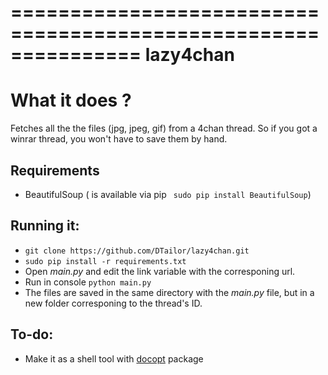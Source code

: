 ===============================================================
lazy4chan
===============================================================

What it does ?
===============

Fetches all the the files (jpg, jpeg, gif) from a 4chan thread. So if you got a winrar thread, you won't have to save them by hand.

Requirements
-
  - BeautifulSoup ( is available via pip ` sudo pip install BeautifulSoup`)

Running it:
-
  - `git clone https://github.com/DTailor/lazy4chan.git`
  - `sudo pip install -r requirements.txt`
  - Open *main.py* and edit the link variable with the corresponing url.
  - Run in console `python main.py`
  - The files are saved in the same directory with the *main.py* file, but in a new folder corresponing to the thread's ID.
 
To-do:
-
  - Make it as a shell tool with [docopt](https://github.com/docopt/docopt) package 
